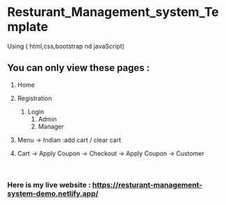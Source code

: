 # Resturant_Management_system_Template
Using ( html,css,bootstrap nd javaScript)

## You can only view these pages  :
1. Home  
2. Registration 
   1. Login  
        1. Admin
        2. Manager  

3. Menu -> Indian :add cart / clear cart
3. Cart -> Apply Coupon -> Checkout -> Apply Coupon -> Customer 
<br>

 ###  Here is my live website  :   https://resturant-management-system-demo.netlify.app/
